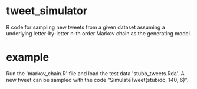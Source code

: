 # tweet_simulator
R code for sampling new tweets from a given dataset assuming a underlying letter-by-letter n-th order Markov chain as the generating model.

# example
Run the 'markov_chain.R' file and load the test data 'stubb_tweets.Rda'. A new tweet can be sampled with the code "SimulateTweet(stubido, 140, 6)".